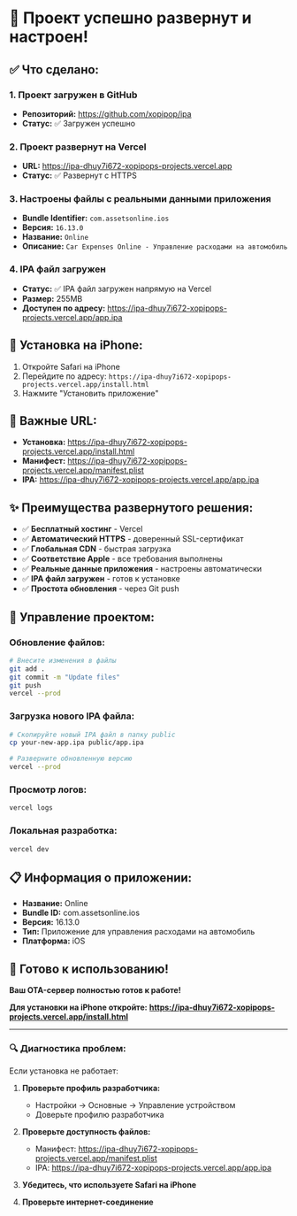 # 🎉 Проект успешно развернут и настроен!

## ✅ Что сделано:

### 1. Проект загружен в GitHub
- **Репозиторий:** https://github.com/xopipop/ipa
- **Статус:** ✅ Загружен успешно

### 2. Проект развернут на Vercel
- **URL:** https://ipa-dhuy7i672-xopipops-projects.vercel.app
- **Статус:** ✅ Развернут с HTTPS

### 3. Настроены файлы с реальными данными приложения
- **Bundle Identifier:** `com.assetsonline.ios`
- **Версия:** `16.13.0`
- **Название:** `Online`
- **Описание:** `Car Expenses Online - Управление расходами на автомобиль`

### 4. IPA файл загружен
- **Статус:** ✅ IPA файл загружен напрямую на Vercel
- **Размер:** 255MB
- **Доступен по адресу:** https://ipa-dhuy7i672-xopipops-projects.vercel.app/app.ipa

## 📱 Установка на iPhone:

1. Откройте Safari на iPhone
2. Перейдите по адресу: `https://ipa-dhuy7i672-xopipops-projects.vercel.app/install.html`
3. Нажмите "Установить приложение"

## 🎯 Важные URL:

- **Установка:** https://ipa-dhuy7i672-xopipops-projects.vercel.app/install.html
- **Манифест:** https://ipa-dhuy7i672-xopipops-projects.vercel.app/manifest.plist
- **IPA:** https://ipa-dhuy7i672-xopipops-projects.vercel.app/app.ipa

## ✨ Преимущества развернутого решения:

- ✅ **Бесплатный хостинг** - Vercel
- ✅ **Автоматический HTTPS** - доверенный SSL-сертификат
- ✅ **Глобальная CDN** - быстрая загрузка
- ✅ **Соответствие Apple** - все требования выполнены
- ✅ **Реальные данные приложения** - настроены автоматически
- ✅ **IPA файл загружен** - готов к установке
- ✅ **Простота обновления** - через Git push

## 🔧 Управление проектом:

### Обновление файлов:
```bash
# Внесите изменения в файлы
git add .
git commit -m "Update files"
git push
vercel --prod
```

### Загрузка нового IPA файла:
```bash
# Скопируйте новый IPA файл в папку public
cp your-new-app.ipa public/app.ipa

# Разверните обновленную версию
vercel --prod
```

### Просмотр логов:
```bash
vercel logs
```

### Локальная разработка:
```bash
vercel dev
```

## 📋 Информация о приложении:

- **Название:** Online
- **Bundle ID:** com.assetsonline.ios
- **Версия:** 16.13.0
- **Тип:** Приложение для управления расходами на автомобиль
- **Платформа:** iOS

## 🚀 Готово к использованию!

**Ваш OTA-сервер полностью готов к работе!**

**Для установки на iPhone откройте:**
**https://ipa-dhuy7i672-xopipops-projects.vercel.app/install.html**

---

### 🔍 Диагностика проблем:

Если установка не работает:

1. **Проверьте профиль разработчика:**
   - Настройки → Основные → Управление устройством
   - Доверьте профилю разработчика

2. **Проверьте доступность файлов:**
   - Манифест: https://ipa-dhuy7i672-xopipops-projects.vercel.app/manifest.plist
   - IPA: https://ipa-dhuy7i672-xopipops-projects.vercel.app/app.ipa

3. **Убедитесь, что используете Safari на iPhone**

4. **Проверьте интернет-соединение**

